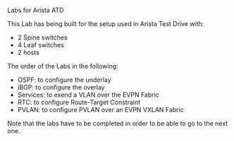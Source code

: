 Labs for Arista ATD

This Lab has being built for the setup used in Arista Test Drive with:
- 2 Spine switches
- 4 Leaf switches
- 2 hosts

The order of the Labs in the following:
- OSPF: to configure the underlay
- iBGP: to configure the overlay
- Services: to exend a VLAN over the EVPN Fabric
- RTC: to configure Route-Target Constraint
- PVLAN: to configure PVLAN over an EVPN VXLAN Fabric

Note that the labs have to be completed in order to be able to go to the next one.
